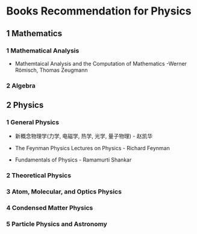 # Books Recommendation for Physics

## 1 Mathematics

### 1 Mathematical Analysis

* Mathemtaical Analysis and the Computation of Mathematics -Werner Römisch, Thomas Zeugmann

### 2 Algebra



## 2 Physics

### 1 General Physics

* 新概念物理学(力学, 电磁学, 热学, 光学, 量子物理) - 赵凯华

* The Feynman Physics Lectures on Physics - Richard Feynman

* Fundamentals of Physics - Ramamurti Shankar

### 2 Theoretical Physics

### 3 Atom, Molecular, and Optics Physics

### 4 Condensed Matter Physics

### 5 Particle Physics and Astronomy
